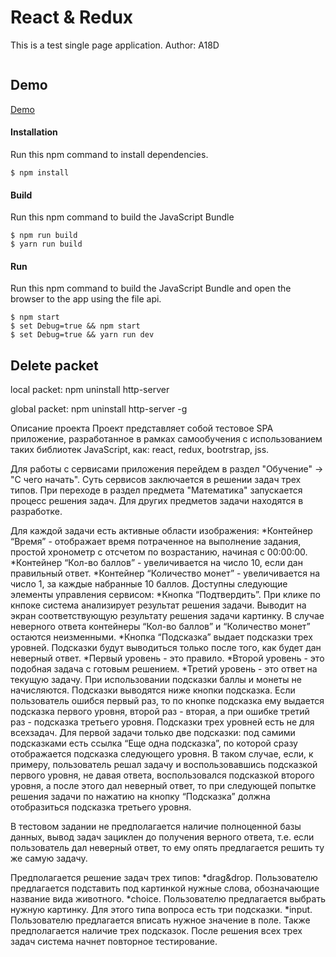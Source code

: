 React & Redux
=====================
This is a test single page application.
Author: A18D

```javascript


```

Demo
-------------
[Demo](https://github.com/A18D/Test.git)


#### Installation
Run this npm command to install dependencies.
```
$ npm install
```

#### Build
Run this npm command to build the JavaScript Bundle
```
$ npm run build
$ yarn run build

```

#### Run
Run this npm command to build the JavaScript Bundle and open the browser to the app using the file api.
```
$ npm start
$ set Debug=true && npm start
$ set Debug=true && yarn run dev

```

Delete packet
-------------
local packet:
npm uninstall http-server

global packet:
npm uninstall http-server -g

Описание проекта
Проект представляет собой тестовое SPA приложение, разработанное в рамках самообучения с использованием таких библиотек JavaScript, как: react, redux, bootrstrap, jss.

Для работы с сервисами приложения перейдем в раздел "Обучение" -> "С чего начать". Суть сервисов заключается в решении задач трех типов. При переходе в раздел предмета "Математика" запускается процесс решения задач. Для других предметов задачи находятся в разработке.

Для каждой задачи есть активные ​​области ​​изображения:
*Контейнер “Время” - отображает время потраченное на выполнение задания, простой хронометр ​с​ ​​отсчетом ​​по ​​возрастанию, ​​начиная ​с​ ​​00:00:00.
*Контейнер “Кол-во баллов” - увеличивается на число 10, если дан правильный ответ.
*Контейнер “Количество монет” - увеличивается на число 1, за каждые набранные 10 баллов.
Доступны следующие элементы управления сервисом:
*Кнопка “Подтвердить”. При клике по кнпоке система анализирует результат решения задачи. Выводит на экран соответствующую результату решения задачи картинку. В случае ​​неверного ​​ответа контейнеры “Кол-во баллов” и “Количество монет” ​​остаются ​​неизменными.
*Кнопка “Подсказка” выдает подсказки трех уровней. Подсказки будут выводиться только после того, как будет дан неверный ответ.
    *Первый уровень - это правило.
    *Второй уровень - это подобная задача с готовым решением.
    *Третий уровень - это ответ на текущую задачу.
При использовании подсказки баллы и монеты не начисляются. Подсказки выводятся ниже кнопки подсказка. Если пользователь ошибся первый раз, то по кнопке подсказка ему выдается подсказка первого уровня, второй раз - вторая, а при ошибке третий раз - подсказка третьего уровня. Подсказки трех уровней есть не для ​​всех ​з​адач. ​​Для ​​первой ​з​адачи ​т​олько ​​две ​​подсказки: под самими подсказками есть ссылка “Еще одна подсказка”, по которой сразу отображается подсказка следующего уровня. В таком случае, если, к примеру, пользователь решал задачу и воспользовавшись подсказкой первого уровня, не давая ответа, воспользовался подсказкой второго уровня, а после этого дал неверный ответ, то при следующей попытке решения задачи по нажатию на кнопку “Подсказка” должна отобразиться подсказка ​т​ретьего ​у​ровня.

В тестовом задании не предполагается наличие полноценной базы данных, вывод задач зациклен до получения верного ответа, т.е. если пользователь дал неверный ответ, то ему опять предлагается решить ту же самую задачу.

Предполагается решение задач трех типов:
    *drag&drop. Пользователю предлагается подставить под картинкой нужные слова, обозначающие название вида животного.
    *choice. Пользователю ​​предлагается ​​выбрать ​​нужную ​к​артинку. Для этого типа вопроса ​​есть ​т​ри ​​подсказки.
    *input. Пользователю ​​предлагается ​​вписать ​​нужное ​з​начение ​​в ​​поле. Также предполагается наличие трех подсказок.
После решения всех трех задач система начнет повторное тестирование.